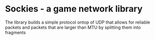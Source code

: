 # Sockies - a game network library
The library builds a simple protocol ontop of UDP that allows for reliable packets and packets that are larger than MTU by splitting them into fragments 
